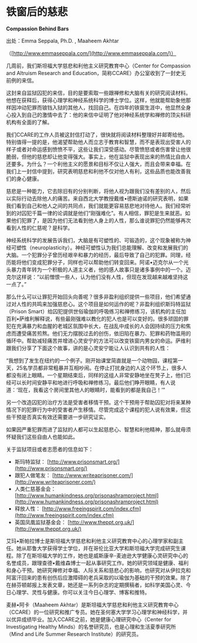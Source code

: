 # 铁窗后的慈悲

**Compassion Behind Bars**

出处：Emma Seppala, Ph.D. , Maaheem Akhtar

（[http://www.emmaseppala.com/](http://www.emmaseppala.com/)）

几周前，我们斯坦福大学慈悲和利他主义研究教育中心（Center for Compassion and Altruism Research and Education，简称CCARE）办公室收到了一封史无前例的来信。

这封来自监狱囚犯的来信，目的是要索取一些跟禅修和大脑有关的研究阅读材料。他想在获释后，获得心理学和神经系统科学的博士学位。这样，他就能帮助象他那样因冲动犯罪而锒铛入狱的其他人，找回自己。在四年的铁窗生涯中，他显然全身心投入到自己的激情中去了：他的来信中证明了他对神经系统学和禅修的顶尖科研机构有全面的了解。

我们CCARE的工作人员被这封信打动了，很快就将阅读材料整理好并邮寄给他。特别值得一提的是，他渴望帮助他人而立志于教育和智慧，而不是表现出受害人的样子或者对命运感到愤愤不平，这些让我们深受感动。尽管愤怒或者伤害曾让他很脆弱，但他的慈悲却让他变得强大。事实上，他在监狱中表现出来的热情比自由人还要多。为什么？一个利他主义的愿景和目标不仅让人强大，而且会带来幸福。在我们上一封信中提到，研究表明慈悲和利他不仅对他人有利，这些品质也能改善我们的身心健康。

慈悲是一种能力，它去除旧有的分别判断，将他人视为跟我们没有差别的人，然后以实际行动去除他人的痛苦。来自西北大学教授戴维•德斯迪诺的研究表明，如果我们看到自己和他人之间的共同点，我们就能更容易慈悲地对待他人。我们经常听到的对囚犯千篇一律的论调就是他们“刚强难化”。有人相信，罪犯是生来就恶。如果他们犯罪了，是因为他们无法看到他人身上的人性，那么谁说罪犯仍然能够再次看到人性的仁慈呢？是科学。

神经系统科学的发展告诉我们，大脑是有可塑性的、可锻造的，这个现象被称为神经可塑性（neuroplasticity）。神经可塑性认为我们总能理解、改变和发展我们的大脑。一个犯罪分子曾历经艰辛和暴力的经历，最后导致了自己的犯罪。同理，经历能将他们变成犯罪分子，同样也可以帮助他们转变回来。阿诺•迈克尔从一个光头暴力青年转为一个积极的人道主义者，他的感人故事只是诸多事例中的一个。迈克尔这样说：“以前憎恨一些人，认为他们没有人性，但现在发现越来越难坚持这一点了。”

那么什么可以让罪犯开始回头向善呢？很多非盈利组织提供一些项目，他们希望通过对人性的共鸣来加强慈悲心。这个项目是如何运作的呢？非盈利组织斯玛特监狱（Prison Smart）给囚犯提供世俗瑜伽的呼吸练习和禅修练习，该机构的主任加百利•萨维利解释说，有些最刚强难以教化的犯人也是可以变好的。很多顽固的罪犯在充满暴力和血腥的老城区氛围中长大，在战乱中成长的人会因持续的压力和焦虑而遭受痛苦煎熬。他们无力摆脱过去的创伤，依旧陷在暴力、犯罪和药物滥用的循环中。帮助减轻痛苦并增进心灵安宁的方法可以改变铁窗内男女的命运。萨维利跟我们分享了下面这个故事，讲的是心灵安宁能让人认识到共有的人性：

“我想到了发生在纽约的一个例子。刚开始课堂简直就是一个动物园，课程第一天，25名学员都非常粗暴并互相吵闹。在停止打扰身边的人这个环节上，很多人都没有闭上眼睛。一个星期结束后，同样的这组人非常安静地坐在凳子上，他们已经可以长时间安静平和地进行呼吸和禅修练习。最后他们睁开眼睛，有人说道：‘现在，我看这个房间里其他人的眼睛时，能看到的都是我自己！’”

另一个改造囚犯的治疗方法是受害者移情干预。这个干预用于帮助囚犯对将来某种情况下的犯罪行为中的受害者产生移情。尽管完成这个课程的犯人说有效果，但这些干预是否真实有效还需要进一步研究证实。

如果因严重犯罪而进了监狱的人都可以生起慈悲心、智慧和利他精神，那么就毋须怀疑我们这些自由人也能如此。

关于监狱项目或者志愿者的信息如下：

* 斯玛特监狱： [http://www.prisonsmart.org/](http://www.prisonsmart.org/)
* 跟犯人做笔友： [http://www.writeaprisoner.com/](http://www.writeaprisoner.com/)
* 人类仁慈基金会：[http://www.humankindness.org/prisonashramproject.html](http://www.humankindness.org/prisonashramproject.html)
* 释放人性： [http://www.freeingspirit.com/index.cfm](http://www.freeingspirit.com/index.cfm)
* 英国凤凰监狱基金会： [http://www.theppt.org.uk/](http://www.theppt.org.uk/)

艾玛•斯帕拉博士是斯坦福大学慈悲和利他主义研究教育中心的心理学家和副主任。她从耶鲁大学获得学士学位，并在哥伦比亚大学和斯坦福大学完成研究生课程。除了在斯坦福大学的工作，她也是威斯康辛-麦迪逊大学健康心灵研究中心的名誉成员，跟理查德•戴维森博士一起从事研究工作。她的研究领域是健康、福利和身心干预。她研究禅修对幸福、人际关系和慈悲心的影响，也研究对从伊拉克和阿富汗回来的患有创伤后应激障碍的老兵采取的以瑜伽为基础的干预的效果。除了在赫芬顿邮报上发表文章，她还是一系列杂志的定期撰稿者，如科学美国心灵、今日心理学、灵性与健康。你可以关注今日心理学、博客和推特。

麦赫•阿卡（Maaheem Akhtar）是斯坦福大学慈悲和利他主义研究教育中心（CCARE）的一位研究和推广专员。她在圣何塞大学学习心理学和神经科学，并以优异成绩毕业。加入CCARE之前，她是健康心理研究中心（Center for Investigating Healthy Minds）的名誉研究员，也是心理和生活夏季研究所（Mind and Life Summer Research Institute）的研究员。

